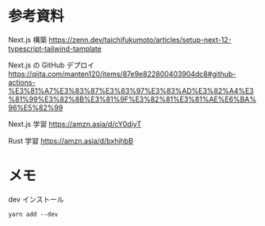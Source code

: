 # 参考資料

Next.js 構築
https://zenn.dev/taichifukumoto/articles/setup-next-12-typescript-tailwind-tamplate

Next.js の GitHub デプロイ
https://qiita.com/manten120/items/87e9e822800403904dc8#github-actions-%E3%81%A7%E3%83%87%E3%83%97%E3%83%AD%E3%82%A4%E3%81%99%E3%82%8B%E3%81%9F%E3%82%81%E3%81%AE%E6%BA%96%E5%82%99

Next.js 学習
https://amzn.asia/d/cY0diyT

Rust 学習
https://amzn.asia/d/bxhjhbB

# メモ

dev インストール

```
yarn add --dev
```
